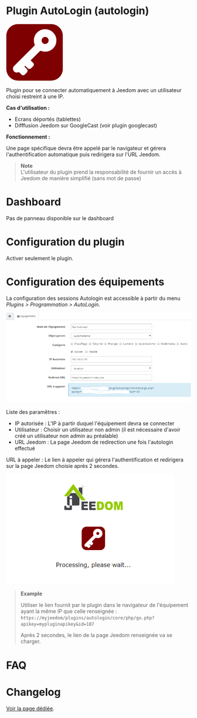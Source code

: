 Plugin AutoLogin (autologin)
=============================

![Logo plugin](../images/logoplugin.png "Logo plugin")

Plugin pour se connecter automatiquement à Jeedom avec un utilisateur choisi restreint à une IP.

**Cas d'utilisation :**
- Ecrans déportés (tablettes)
- Difffusion Jeedom sur GoogleCast (voir plugin googlecast)

**Fonctionnement :**

Une page spécifique devra être appelé par le navigateur et gérera l'authentification automatique puis redirigera sur l'URL Jeedom.

> **Note**    
> L'utilisateur du plugin prend la responsabilité de fournir un accès à Jeedom de manière simplifié (sans mot de passe)


Dashboard
=======================

Pas de panneau disponible sur le dashboard

Configuration du plugin
=======================

Activer seulement le plugin.


Configuration des équipements
=============================

La configuration des sessions Autologin est accessible à partir du menu *Plugins > Programmation > AutoLogin*.

![Configuration](../images/configuration.png "Configuration")

Liste des paramêtres :

- IP autorisée : L'IP à partir duquel l'équipement devra se connecter
- Utilisateur : Choisir un utilisateur non admin (il est nécessaire d'avoir créé un utilisateur non admin au préalable)
- URL Jeedom : La page Jeedom de redirection une fois l'autologin effectué


URL à appeler : Le lien à appeler qui gérera l'authentification et redirigera sur la page Jeedom choisie après 2 secondes.

![Screenshot](../images/loginscreenshot.png "Screenshot")


> **Example**
>
> Utiliser le lien fournit par le plugin dans le navigateur de l'équipement ayant la même IP que celle renseignée :
``https://myjeedom/plugins/autologin/core/php/go.php?apikey=mypluginapikey&id=187``
>
> Après 2 secondes, le lien de la page Jeedom renseignée va se charger.

FAQ
=============================


Changelog
=============================

[Voir la page dédiée](changelog.md).
